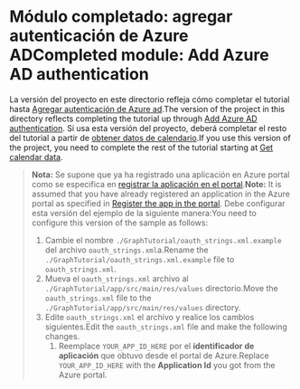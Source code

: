 # <a name="completed-module-add-azure-ad-authentication"></a><span data-ttu-id="c8ea0-101">Módulo completado: agregar autenticación de Azure AD</span><span class="sxs-lookup"><span data-stu-id="c8ea0-101">Completed module: Add Azure AD authentication</span></span>

<span data-ttu-id="c8ea0-102">La versión del proyecto en este directorio refleja cómo completar el tutorial hasta [Agregar autenticación de Azure ad](https://docs.microsoft.com/graph/tutorials/android?tutorial-step=3).</span><span class="sxs-lookup"><span data-stu-id="c8ea0-102">The version of the project in this directory reflects completing the tutorial up through [Add Azure AD authentication](https://docs.microsoft.com/graph/tutorials/android?tutorial-step=3).</span></span> <span data-ttu-id="c8ea0-103">Si usa esta versión del proyecto, deberá completar el resto del tutorial a partir de [obtener datos de calendario](https://docs.microsoft.com/graph/tutorials/android?tutorial-step=4).</span><span class="sxs-lookup"><span data-stu-id="c8ea0-103">If you use this version of the project, you need to complete the rest of the tutorial starting at [Get calendar data](https://docs.microsoft.com/graph/tutorials/android?tutorial-step=4).</span></span>

> <span data-ttu-id="c8ea0-104">**Nota:** Se supone que ya ha registrado una aplicación en Azure portal como se especifica en [registrar la aplicación en el portal](https://docs.microsoft.com/graph/tutorials/android?tutorial-step=2).</span><span class="sxs-lookup"><span data-stu-id="c8ea0-104">**Note:** It is assumed that you have already registered an application in the Azure portal as specified in [Register the app in the portal](https://docs.microsoft.com/graph/tutorials/android?tutorial-step=2).</span></span> <span data-ttu-id="c8ea0-105">Debe configurar esta versión del ejemplo de la siguiente manera:</span><span class="sxs-lookup"><span data-stu-id="c8ea0-105">You need to configure this version of the sample as follows:</span></span>
>
> 1. <span data-ttu-id="c8ea0-106">Cambie el nombre `./GraphTutorial/oauth_strings.xml.example` del archivo `oauth_strings.xml`a.</span><span class="sxs-lookup"><span data-stu-id="c8ea0-106">Rename the `./GraphTutorial/oauth_strings.xml.example` file to `oauth_strings.xml`.</span></span>
> 1. <span data-ttu-id="c8ea0-107">Mueva el `oauth_strings.xml` archivo al `./GraphTutorial/app/src/main/res/values` directorio.</span><span class="sxs-lookup"><span data-stu-id="c8ea0-107">Move the `oauth_strings.xml` file to the `./GraphTutorial/app/src/main/res/values` directory.</span></span>
> 1. <span data-ttu-id="c8ea0-108">Edite `oauth_strings.xml` el archivo y realice los cambios siguientes.</span><span class="sxs-lookup"><span data-stu-id="c8ea0-108">Edit the `oauth_strings.xml` file and make the following changes.</span></span>
>     1. <span data-ttu-id="c8ea0-109">Reemplace `YOUR_APP_ID_HERE` por el **identificador de aplicación** que obtuvo desde el portal de Azure.</span><span class="sxs-lookup"><span data-stu-id="c8ea0-109">Replace `YOUR_APP_ID_HERE` with the **Application Id** you got from the Azure portal.</span></span>